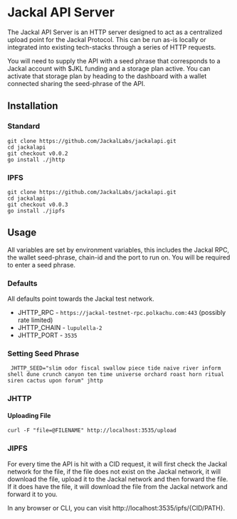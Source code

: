 # Jackal API Server
The Jackal API Server is an HTTP server designed to act as a centralized upload point for the Jackal Protocol. This can be run as-is locally or integrated into existing tech-stacks through a series of HTTP requests.

You will need to supply the API with a seed phrase that corresponds to a Jackal account with $JKL funding and a storage plan active. You can activate that storage plan by heading to the dashboard with a wallet connected sharing the seed-phrase of the API.

## Installation
### Standard
```shell
git clone https://github.com/JackalLabs/jackalapi.git
cd jackalapi
git checkout v0.0.2
go install ./jhttp
```

### IPFS
```shell
git clone https://github.com/JackalLabs/jackalapi.git
cd jackalapi
git checkout v0.0.3
go install ./jipfs
```

## Usage
All variables are set by environment variables, this includes the Jackal RPC, the wallet seed-phrase, chain-id and the port to run on. You will be required to enter a seed phrase.

### Defaults
All defaults point towards the Jackal test network.
* JHTTP_RPC - `https://jackal-testnet-rpc.polkachu.com:443` (possibly rate limited)
* JHTTP_CHAIN - `lupulella-2`
* JHTTP_PORT - `3535`

### Setting Seed Phrase
```shell
 JHTTP_SEED="slim odor fiscal swallow piece tide naive river inform shell dune crunch canyon ten time universe orchard roast horn ritual siren cactus upon forum" jhttp
```

### JHTTP
#### Uploading File
```shell
curl -F "file=@FILENAME" http://localhost:3535/upload
```

### JIPFS
For every time the API is hit with a CID request, it will first check the Jackal network for the file, if the file does not exist on the Jackal network, it will download the file, upload it to the Jackal network and then forward the file. If it does have the file, it will download the file from the Jackal network and forward it to you.

In any browser or CLI, you can visit http://localhost:3535/ipfs/{CID/PATH}.
